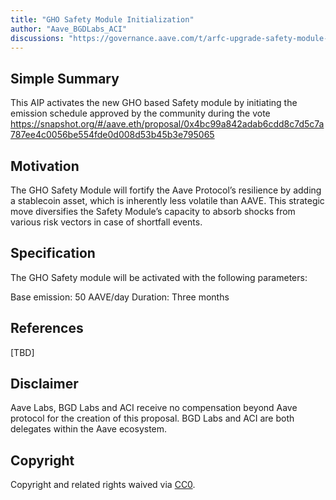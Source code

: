 ```yaml
---
title: "GHO Safety Module Initialization"
author: "Aave_BGDLabs_ACI"
discussions: "https://governance.aave.com/t/arfc-upgrade-safety-module-with-stkgho/15635"
---
```


## Simple Summary

This AIP activates the new GHO based Safety module by initiating the emission schedule approved by the community during the vote 
https://snapshot.org/#/aave.eth/proposal/0x4bc99a842adab6cdd8c7d5c7a787ee4c0056be554fde0d008d53b45b3e795065

## Motivation

The GHO Safety Module will fortify the Aave Protocol’s resilience by adding a stablecoin asset, which is inherently less volatile than AAVE. This strategic move diversifies the Safety Module’s capacity to absorb shocks from various risk vectors in case of shortfall events.

## Specification

The GHO Safety module will be activated with the following parameters:

Base emission: 50 AAVE/day
Duration: Three months

## References

[TBD]

## Disclaimer

Aave Labs, BGD Labs and ACI receive no compensation beyond Aave protocol for the creation of this proposal. BGD Labs and ACI are both delegates within the Aave ecosystem.

## Copyright

Copyright and related rights waived via [CC0](https://creativecommons.org/publicdomain/zero/1.0/).

